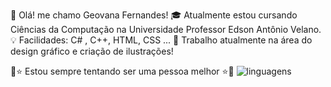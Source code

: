 💖 Olá! me chamo Geovana Fernandes! 
🎓 Atualmente estou cursando Ciências da Computação na Universidade Professor Edson Antônio Velano.
💡 Facilidades: C# , C++,  HTML, CSS ...
💼 Trabalho atualmente na área do design gráfico e criação de ilustrações!

🧿⭐ Estou sempre tentando ser uma pessoa melhor ⭐🧿
![linguagens](https://github.com/GeohS2/GeohS2/assets/135173596/ae585d27-9089-4c70-9e1b-f6b9503f73a0)
